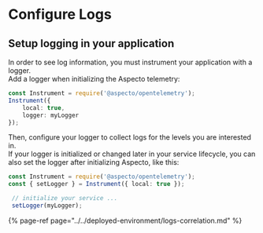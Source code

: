 # Configure Logs

## Setup logging in your application

In order to see log information, you must instrument your application with a logger.  
Add a logger when initializing the Aspecto telemetry:

```typescript
const Instrument = require('@aspecto/opentelemetry');
Instrument({
    local: true,
    logger: myLogger
});
```

Then, configure your logger to collect logs for the levels you are interested in.  
If your logger is initialized or changed later in your service lifecycle, you can also set the logger after initializing Aspecto, like this:

```typescript
const Instrument = require('@aspecto/opentelemetry');
const { setLogger } = Instrument({ local: true });

 // initialize your service ...
 setLogger(myLogger); 
```

{% page-ref page="../../deployed-environment/logs-correlation.md" %}

